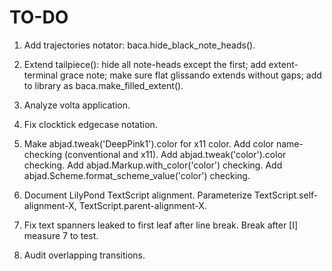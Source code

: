 TO-DO
=====

1.  Add trajectories notator:
    baca.hide_black_note_heads().

2.  Extend tailpiece():
    hide all note-heads except the first;
    add extent-terminal grace note;
    make sure flat glissando extends without gaps;
    add to library as baca.make_filled_extent().

3.  Analyze volta application.

4.  Fix clocktick edgecase notation.

5.  Make abjad.tweak('DeepPink1').color for x11 color.
    Add color name-checking (conventional and x11).
    Add abjad.tweak('color').color checking.
    Add abjad.Markup.with_color('color') checking.
    Add abjad.Scheme.format_scheme_value('color') checking.

6.  Document LilyPond TextScript alignment.
    Parameterize TextScript.self-alignment-X, TextScript.parent-alignment-X.

7.  Fix text spanners leaked to first leaf after line break.
    Break after [I] measure 7 to test.

8.  Audit overlapping transitions.
